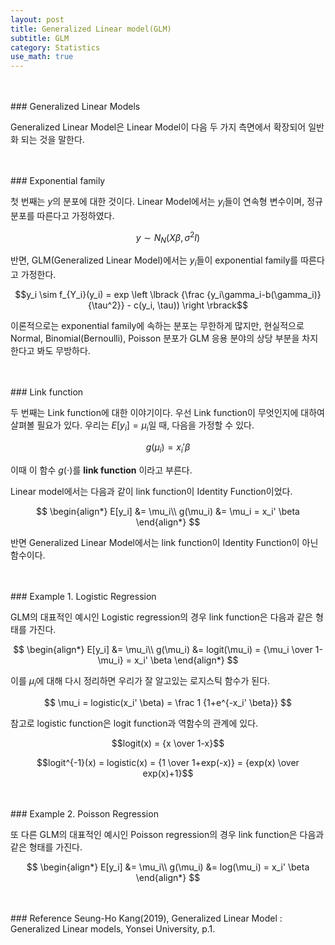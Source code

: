 ```yaml
---
layout: post
title: Generalized Linear model(GLM)
subtitle: GLM
category: Statistics
use_math: true
---
```


<br>
<br>
### Generalized Linear Models

Generalized Linear Model은 Linear Model이 다음 두 가지 측면에서 확장되어 일반화 되는 것을 말한다.

<br>
<br>
### Exponential family

첫 번째는 $y$의 분포에 대한 것이다. Linear Model에서는 $y_i$들이 연속형 변수이며, 정규분포를 따른다고 가정하였다.

$$ y \sim N_N (X \beta, \sigma^2 I)$$

반면, GLM(Generalized Linear Model)에서는 $y_i$들이 exponential family를 따른다고 가정한다.

$$y_i \sim f_{Y_i}(y_i) = exp \left \lbrack {\frac {y_i\gamma_i-b(\gamma_i)} {\tau^2}} - c(y_i, \tau)) \right \rbrack$$

이론적으로는 exponential family에 속하는 분포는 무한하게 많지만, 현실적으로 Normal, Binomial(Bernoulli), Poisson 분포가 GLM 응용 분야의 상당 부분을 차지한다고 봐도 무방하다.

<br>
<br>
### Link function

두 번째는 Link function에 대한 이야기이다. 우선 Link function이 무엇인지에 대하여 살펴볼 필요가 있다. 우리는 $E[y_i] = \mu_i$일 때, 다음을 가정할 수 있다.

$$ g(\mu_i) = x_i' \beta$$

이때 이 함수 $g(\cdot)$를 __link function__ 이라고 부른다.

Linear model에서는 다음과 같이 link function이 Identity Function이었다.

$$
\begin{align*}
E[y_i] &= \mu_i\\
g(\mu_i) &= \mu_i = x_i' \beta
\end{align*}
$$

반면 Generalized Linear Model에서는 link function이 Identity Function이 아닌 함수이다.

<br>
<br>
### Example 1. Logistic Regression

GLM의 대표적인 예시인 Logistic regression의 경우 link function은 다음과 같은 형태를 가진다.

$$
\begin{align*}
E[y_i] &= \mu_i\\
g(\mu_i) &= logit(\mu_i) = {\mu_i \over 1-\mu_i} = x_i' \beta
\end{align*}
$$

이를 $\mu_i$에 대해 다시 정리하면 우리가 잘 알고있는 로지스틱 함수가 된다.

$$ \mu_i = logistic(x_i' \beta) = \frac 1 {1+e^{-x_i' \beta}} $$

참고로 logistic function은 logit function과 역함수의 관계에 있다.

$$logit(x) = {x \over 1-x}$$

$$logit^{-1}(x) = logistic(x) = {1 \over 1+exp(-x)} = {exp(x) \over exp(x)+1}$$

<br>
<br>
### Example 2. Poisson Regression

또 다른 GLM의 대표적인 예시인 Poisson regression의 경우 link function은 다음과 같은 형태를 가진다.

$$
\begin{align*}
E[y_i] &= \mu_i\\
g(\mu_i) &= log(\mu_i) = x_i' \beta
\end{align*}
$$

<br>
<br>
### Reference
Seung-Ho Kang(2019), Generalized Linear Model : Generalized Linear models, Yonsei University, p.1.
